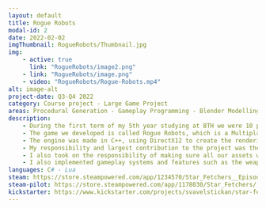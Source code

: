 ```yaml
---
layout: default
title: Rogue Robots
modal-id: 2
date: 2022-02-02
imgThumbnail: RogueRobots/Thumbnail.jpg
img:
    - active: true
      link: "RogueRobots/image2.png"
    - link: "RogueRobots/image.png"
    - video: "RogueRobots/Rogue-Robots.mp4"
alt: image-alt
project-date: Q3-Q4 2022
category: Course project - Large Game Project
areas: Procedural Generation - Gameplay Programming - Blender Modelling
description: 
    - During the first term of my 5th year studying at BTH we were 10 people collaborating on a Large Game Project. During the course of the project we used the Scrum methodology. For the project we had to develop everything from scratch, meaning no pre-made game engine was used.
    - The game we developed is called Rogue Robots, which is a Multiplayer Arcade First Person Shooter, where the player and their friends have to cooperate as mining corporation overseers to escape a cave system overrun by corrupt mining robots that the players were overseeing for the corporation. During the game players can find buffs, items, and weapon components that give the player's weapon unique effects to help fight off the hordes of enemies.
    - The engine was made in C++, using DirectX12 to create the rendering pipeline. The shaders (GPU code) were written in HLSL. We also used Lua for gameplay programming.
    - My responsibility and largest contribution to the project was the procedural generation of the levels used in the game. These levels are generated using the Wave Function Collapse algorithm and is used on the fly to generate levels during runtime. The generator uses CPU threads to quicker generate the level by generating all rooms at the same time, and then combining them into the final level.
    - I also took on the responsibility of making sure all our assets were properly made and looked good to be used in the game. I learned Blender where I adjusted the models that we outsourced for our specific needs. I created the terrain used in the procedural generation from scratch and, with help from a teacher at the University, created procedurally generated textures for the terrain.
    - I also implemented gameplay systems and features such as the weapon's component system, and I implemented the functionality of some of the items in the game.
languages: C# - Lua
steam: https://store.steampowered.com/app/1234570/Star_Fetchers__Episode_1/
steam-pilot: https://store.steampowered.com/app/1178030/Star_Fetchers/
kickstarter: https://www.kickstarter.com/projects/svavelstickan/star-fetchers-episode-1
---
```

